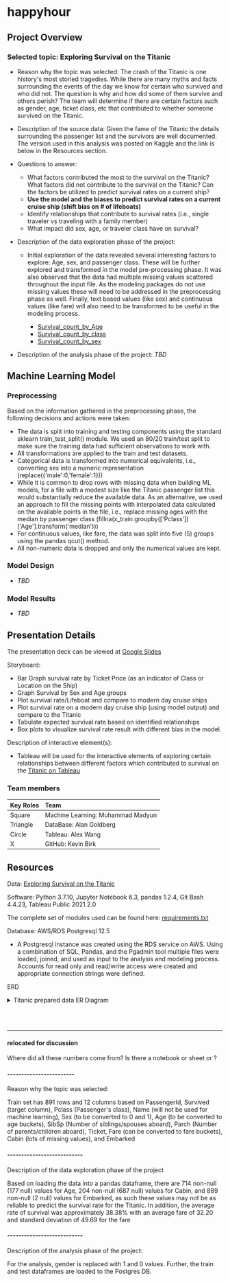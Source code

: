 # happyhour

## Project Overview
 ### Selected topic: Exploring Survival on the Titanic
  - Reason why the topic was selected: The crash of the Titanic is one history's most storied tragedies.  While there are many myths and facts surrounding the events of the day we know for certain who survived and who did not.  The question is why and how did some of them survive and others perish?  The team will determine if there are certain factors such as gender, age, ticket class, etc that contributed to whether someone survived on the Titanic.
  - Description of the source data: Given the fame of the Titanic the details surrounding the passenger list and the survivors are well documented.  The version used in this analysis was posted on Kaggle and the link is below in the Resources section.
  - Questions to answer: 
    - What factors contributed the most to the survival on the Titanic? What factors did not contribute to the survival on the Titanic? Can the factors be utilized to predict survival rates on a current ship?
    - __Use the model and the biases to predict survival rates on a current cruise ship (shift bias on # of lifeboats)__
    - Identify relationships that contribute to survival rates (i.e., single traveler vs traveling with a family member)
    - What impact did sex, age, or traveler class have on survival?
  - Description of the data exploration phase of the project: 
    - Initial exploration of the data revealed several interesting factors to explore: Age, sex, and passenger class.  These will be further explored and transformed in the model pre-processing phase.  It was also observed that the data had multiple missing values scattered throughout the input file.  As the modeling packages do not use missing values these will need to be addressed in the preprocessing phase as well.  Finally, text based values (like sex) and continuous values (like fare) will also need to be transformed to be useful in the modeling process.

      * [Survival_count_by_Age](https://github.com/goldbala55/happyhour/blob/seg3_document/images/Survival_count_by_Age.png)
      * [Survival_count_by_class](https://github.com/goldbala55/happyhour/blob/seg3_document/images/Survival_count_by_class.png)
      * [Survival_count_by_sex](https://github.com/goldbala55/happyhour/blob/seg3_document/images/Survival_count_by_sex.png)


  - Description of the analysis phase of the project: _TBD_

## Machine Learning Model
### Preprocessing
Based on the information gathered in the preprocessing phase, the following decisions and actions were taken:
  - The data is split into training and testing components using the standard sklearn train_test_split() module.  We used an 80/20 train/test split to make sure the training data had sufficient observations to work with.
  - All transformations are applied to the train and test datasets.
  - Categorical data is transformed into numerical equivalents, i.e., converting sex into a numeric representation (replace({'male':0,'female':1}))
  - While it is common to drop rows with missing data when building ML models, for a file with a modest size like the Titanic passenger list this would substantially reduce the available data.  As an alternative, we used an approach to fill the missing points with interpolated data calculated on the available points in the file, i.e., replace missing ages with the median by passenger class (fillna(x_train.groupby(['Pclass'])['Age'].transform('median')))
  - For continuous values, like fare, the data was split into five (5) groups using the pandas qcut() method.
  - All non-numeric data is dropped and only the numerical values are kept.

### Model Design
  - _TBD_

### Model Results
  - _TBD_



## Presentation Details
The presentation deck can be viewed at [Google Slides](https://docs.google.com/presentation/d/1qMSHVCMOXXqsc5P8uBrMM9QYQQPu_BJBKuw3FCWUnwk/edit#slide=id.p)

Storyboard:

- Bar Graph survival rate by Ticket Price (as an indicator of Class or Location on the Ship)
- Graph Survival by Sex and Age groups
- Plot survival rate/Lifeboat and compare to modern day cruise ships 
- Plot survival rate on a modern day cruise ship (using model output) and compare to the Titanic  
- Tabulate expected survival rate based on identified relationships 
- Box plots to visualize survival rate result with different bias in the model. 

Description of interactive element(s):

- Tableau will be used for the interactive elements of exploring certain relationships between different factors which contributed to survival on the [Titanic on Tableau](https://public.tableau.com/app/profile/alex.wang6199/viz/ExploringSurvivalontheTitanicTableau/AverageSurvivalRateByClass) 


### Team members
| Key Roles | Team                              |
| :-------- | :-------------------------------- |
| Square    | Machine Learning: Muhammad Madyun |
| Triangle  | DataBase: Alan Goldberg           |
| Circle    | Tableau: Alex Wang                |
| X         | GitHub: Kevin Birk                |


## Resources
Data: [Exploring Survival on the Titanic](https://www.kaggle.com/mrisdal/exploring-survival-on-the-titanic)

Software: Python 3.7.10, Jupyter Notebook 6.3, pandas 1.2.4, Git Bash 4.4.23, Tableau Public 2021.2.0

The complete set of modules used can be found here: [requirements.txt](https://github.com/goldbala55/happyhour/blob/main/Resoures_2/requirements.txt)

Database: 
AWS/RDS Postgresql 12.5 
  - A Postgresql instance was created using the RDS service on AWS. Using a combination of SQL, Pandas, and the Pgadmin tool multiple files were loaded, joined, and used as input to the analysis and modeling process.  Accounts for read only and read/write access were created and appropriate connection strings were defined.

ERD
<details><summary>Titanic prepared data ER Diagram</summary>
<p>

![](https://github.com/goldbala55/happyhour/blob/main/images/Titanic_DB_ERD.png)

</p>
</details>

 <br/><br/><hr>


#### relocated for discussion
  Where did all these numbers come from?  Is there a notebook or sheet or ?
#### ------------------------
Reason why the topic was selected:

  Train set has 891 rows and 12 columns based on PassengerId, Survived (target column), Pclass (Passenger's class), Name (will not be used for machine learning), Sex (to be converted to 0 and 1), Age (to be converted to age buckets), SibSp (Number of siblings/spouses aboard), Parch (Number of parents/children aboard), Ticket, Fare (can be converted to fare buckets), Cabin (lots of missing values), and Embarked

#### ---------------------------
Description of the data exploration phase of the project

  Based on loading the data into a pandas dataframe, there are 714 non-null (177 null) values for Age, 204 non-null (687 null) values for Cabin, and 889 non-null (2 null) values for Embarked, as such these values may not be as reliable to predict the survival rate for the Titanic. In addition, the average rate of survival was approximately 38.38% with an average fare of 32.20 and standard deviation of 49.69 for the fare

#### ---------------------------
Description of the analysis phase of the project: 

  For the analysis, gender is replaced with 1 and 0 values. Further, the train and test dataframes are loaded to the Postgres DB.

